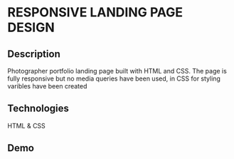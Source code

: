 # RESPONSIVE LANDING PAGE DESIGN 

## Description
Photographer portfolio landing page built with HTML and CSS. The page is fully responsive but no media queries have been used, in CSS for styling varibles have been created

## Technologies
HTML & CSS

## Demo
